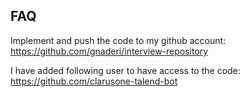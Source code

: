 ## FAQ
Implement and push the code to my github account:
https://github.com/gnaderi/interview-repository

I have added following user to have access to the code: https://github.com/clarusone-talend-bot